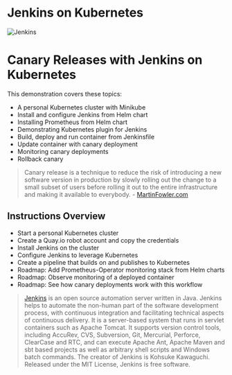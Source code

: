 # Jenkins on Kubernetes #

![Jenkins](/javajon/courses/kubernetes-applications/jenkins/assets/jenkins.png "Web server, reverse/mail proxy server")

# Canary Releases with Jenkins on Kubernetes ##

This demonstration covers these topics:

- A personal Kubernetes cluster with Minikube
- Install and configure Jenkins from Helm chart
- Installing Prometheus from Helm chart
- Demonstrating Kubernetes plugin for Jenkins
- Build, deploy and run container from Jenkinsfile
- Update container with canary deployment
- Monitoring canary deployments
- Rollback canary

> Canary release is a technique to reduce the risk of introducing a new software version in production by slowly rolling out the change to a small subset of users before rolling it out to the entire infrastructure and making it available to everybody.    - [MartinFowler.com](https://martinfowler.com/bliki/CanaryRelease.html)

## Instructions Overview ##

- Start a personal Kubernetes cluster
- Create a Quay.io robot account and copy the credentials
- Install Jenkins on the cluster
- Configure Jenkins to leverage Kubernetes
- Create a pipeline that builds on and publishes to Kubernetes
- Roadmap: Add Prometheus-Operator monitoring stack from Helm charts
- Roadmap: Observe monitoring of a deployed container
- Roadmap: See how canary deployments work with this workflow

> [Jenkins]("https://en.wikipedia.org/wiki/Jenkins_%28software%28") is an open source automation server written in Java. Jenkins helps to automate the non-human part of the software development process, with continuous integration and facilitating technical aspects of continuous delivery. It is a server-based system that runs in servlet containers such as Apache Tomcat. It supports version control tools, including AccuRev, CVS, Subversion, Git, Mercurial, Perforce, ClearCase and RTC, and can execute Apache Ant, Apache Maven and sbt based projects as well as arbitrary shell scripts and Windows batch commands. The creator of Jenkins is Kohsuke Kawaguchi. Released under the MIT License, Jenkins is free software.
